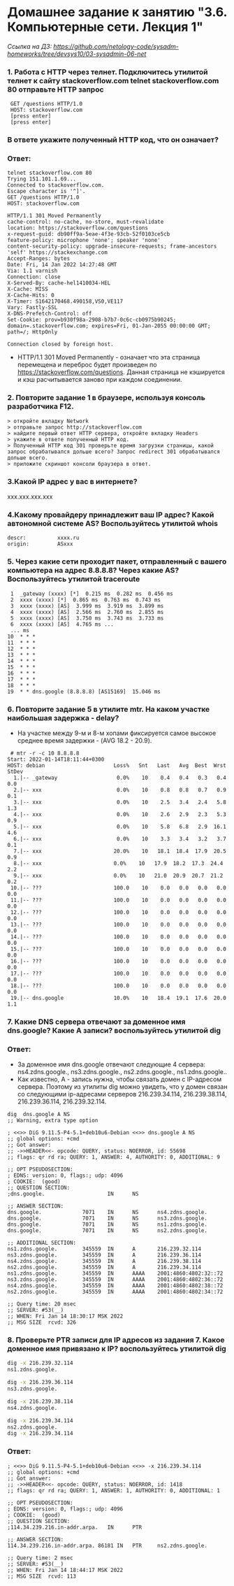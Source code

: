 
# Домашнее задание к занятию "3.6. Компьютерные сети. Лекция 1"
*Ссылка на ДЗ: https://github.com/netology-code/sysadm-homeworks/tree/devsys10/03-sysadmin-06-net*

### 1. Работа c HTTP через телнет. Подключитесь утилитой телнет к сайту stackoverflow.com telnet stackoverflow.com 80 отправьте HTTP запрос
```
 GET /questions HTTP/1.0
 HOST: stackoverflow.com
 [press enter]
 [press enter]
```
### В ответе укажите полученный HTTP код, что он означает?

### **Ответ:**
````
telnet stackoverflow.com 80
Trying 151.101.1.69...
Connected to stackoverflow.com.
Escape character is '^]'.
GET /questions HTTP/1.0
HOST: stackoverflow.com

HTTP/1.1 301 Moved Permanently
cache-control: no-cache, no-store, must-revalidate
location: https://stackoverflow.com/questions
x-request-guid: db90ff9a-5eae-4f3e-93cb-52f0103ce5cb
feature-policy: microphone 'none'; speaker 'none'
content-security-policy: upgrade-insecure-requests; frame-ancestors 'self' https://stackexchange.com
Accept-Ranges: bytes
Date: Fri, 14 Jan 2022 14:27:48 GMT
Via: 1.1 varnish
Connection: close
X-Served-By: cache-hel1410034-HEL
X-Cache: MISS
X-Cache-Hits: 0
X-Timer: S1642170468.490158,VS0,VE117
Vary: Fastly-SSL
X-DNS-Prefetch-Control: off
Set-Cookie: prov=b930f98a-2908-b7b7-0c6c-cb0975b90245; domain=.stackoverflow.com; expires=Fri, 01-Jan-2055 00:00:00 GMT; path=/; HttpOnly

Connection closed by foreign host.
````
* HTTP/1.1 301 Moved Permanently - означает что эта страница перемещена и переброс будет произведен по https://stackoverflow.com/questions. Данная страница не кэшируется и кэш расчитывается заново при каждом соединении.

### 2. Повторите задание 1 в браузере, используя консоль разработчика F12.
```
> откройте вкладку Network 
> отправьте запрос http://stackoverflow.com
> найдите первый ответ HTTP сервера, откройте вкладку Headers 
> укажите в ответе полученный HTTP код.  
> Полученный HTTP код 301 проверьте время загрузки страницы, какой запрос обрабатывался дольше всего? Запрос redirect 301 обрабатывался дольше всего. 
> приложите скриншот консоли браузера в ответ.
```
### 3.Какой IP адрес у вас в интернете?
xxx.xxx.xxx.xxx
### 4.Какому провайдеру принадлежит ваш IP адрес? Какой автономной системе AS? Воспользуйтесь утилитой whois
```
descr:          xxxx.ru
origin:         ASxxx
```
### 5. Через какие сети проходит пакет, отправленный с вашего компьютера на адрес 8.8.8.8? Через какие AS? Воспользуйтесь утилитой traceroute
````
 1  _gateway (xxxx) [*]  0.215 ms  0.282 ms  0.456 ms
 2  xxxx (xxxx) [*]  0.865 ms  0.763 ms  0.743 ms
 3  xxxx (xxxx) [AS]  3.999 ms  3.919 ms  3.899 ms
 4  xxxx (xxxx) [AS]  2.566 ms  2.760 ms  2.855 ms
 5  xxxx (xxxx) [AS]  3.750 ms  3.743 ms  3.733 ms
 6  xxxx (xxxx) [AS]  4.765 ms ...
 ... ms
10  * * *
11  * * *
12  * * *
13  * * *
14  * * *
15  * * *
16  * * *
17  * * *
18  * * *
19  * * dns.google (8.8.8.8) [AS15169]  15.046 ms
````

### 6. Повторите задание 5 в утилите mtr. На каком участке наибольшая задержка - delay?
* На участке между 9-м и 8-м хопами фиксируется самое высокое среднее время задержки - (AVG 18.2 - 20.9).

````
 # mtr -r -c 10 8.8.8.8
Start: 2022-01-14T18:11:44+0300
HOST: debian                      Loss%   Snt   Last   Avg  Best  Wrst StDev
  1.|-- _gateway                   0.0%    10    0.4   0.4   0.3   0.4   0.0
  2.|-- xxx                        0.0%    10    0.8   0.8   0.7   0.9   0.1
  3.|-- xxx                        0.0%    10    2.5   3.4   2.4   5.8   1.3
  4.|-- xxx                        0.0%    10    2.6   2.9   2.3   5.3   0.9
  5.|-- xxx                        0.0%    10    5.8   6.8   2.9  16.1   4.6
  6.|-- xxx                        0.0%    10    3.3   3.4   3.2   3.7   0.1
  7.|-- xxx                       20.0%    10   18.1  18.4  17.9  20.5   0.9
  8.|-- xxx                       0.0%    10   17.9  18.2  17.3  24.4   2.2
  9.|-- xxx                       0.0%    10   21.0  20.9  20.7  21.2   0.2
 10.|-- ???                       100.0    10    0.0   0.0   0.0   0.0   0.0
 11.|-- ???                       100.0    10    0.0   0.0   0.0   0.0   0.0
 12.|-- ???                       100.0    10    0.0   0.0   0.0   0.0   0.0
 13.|-- ???                       100.0    10    0.0   0.0   0.0   0.0   0.0
 14.|-- ???                       100.0    10    0.0   0.0   0.0   0.0   0.0
 15.|-- ???                       100.0    10    0.0   0.0   0.0   0.0   0.0
 16.|-- ???                       100.0    10    0.0   0.0   0.0   0.0   0.0
 17.|-- ???                       100.0    10    0.0   0.0   0.0   0.0   0.0
 18.|-- ???                       100.0    10    0.0   0.0   0.0   0.0   0.0
 19.|-- dns.google                10.0%    10   18.4  19.1  17.6  20.0   1.1
```` 

### 7. Какие DNS сервера отвечают за доменное имя dns.google? Какие A записи? воспользуйтесь утилитой dig
### **Ответ:**
* За доменное имя dns.google отвечают следующие 4 сервера: ns4.zdns.google., ns3.zdns.google., ns2.zdns.google., ns1.zdns.google..
* Как известно, A - запись нужна, чтобы связать домен с IP-адресом сервера. Поэтому из утилиты dig можно увидеть, что у домен связан со следующими ip-адресами серверов 216.239.34.114, 216.239.38.114, 216.239.36.114, 216.239.32.114. 

````
dig  dns.google A NS
;; Warning, extra type option

; <<>> DiG 9.11.5-P4-5.1+deb10u6-Debian <<>> dns.google A NS
;; global options: +cmd
;; Got answer:
;; ->>HEADER<<- opcode: QUERY, status: NOERROR, id: 55698
;; flags: qr rd ra; QUERY: 1, ANSWER: 4, AUTHORITY: 0, ADDITIONAL: 9

;; OPT PSEUDOSECTION:
; EDNS: version: 0, flags:; udp: 4096
; COOKIE:  (good)
;; QUESTION SECTION:
;dns.google.                    IN      NS

;; ANSWER SECTION:
dns.google.             7071    IN      NS      ns4.zdns.google.
dns.google.             7071    IN      NS      ns3.zdns.google.
dns.google.             7071    IN      NS      ns1.zdns.google.
dns.google.             7071    IN      NS      ns2.zdns.google.

;; ADDITIONAL SECTION:
ns1.zdns.google.        345559  IN      A       216.239.32.114
ns3.zdns.google.        345559  IN      A       216.239.36.114
ns4.zdns.google.        345559  IN      A       216.239.38.114
ns2.zdns.google.        345559  IN      A       216.239.34.114
ns1.zdns.google.        345559  IN      AAAA    2001:4860:4802:32::72
ns3.zdns.google.        345559  IN      AAAA    2001:4860:4802:36::72
ns4.zdns.google.        345559  IN      AAAA    2001:4860:4802:38::72
ns2.zdns.google.        345559  IN      AAAA    2001:4860:4802:34::72

;; Query time: 20 msec
;; SERVER: #53(__)
;; WHEN: Fri Jan 14 18:30:17 MSK 2022
;; MSG SIZE  rcvd: 326

````

### 8. Проверьте PTR записи для IP адресов из задания 7. Какое доменное имя привязано к IP? воспользуйтесь утилитой dig

```bash
dig -x 216.239.32.114
ns1.zdns.google.

dig -x 216.239.36.114
ns3.zdns.google.

dig -x 216.239.38.114
ns4.zdns.google.

dig -x 216.239.34.114
ns2.zdns.google.
dig -x 216.239.34.114
```
### **Ответ:**

```
; <<>> DiG 9.11.5-P4-5.1+deb10u6-Debian <<>> -x 216.239.34.114
;; global options: +cmd
;; Got answer:
;; ->>HEADER<<- opcode: QUERY, status: NOERROR, id: 1418
;; flags: qr rd ra; QUERY: 1, ANSWER: 1, AUTHORITY: 0, ADDITIONAL: 1

;; OPT PSEUDOSECTION:
; EDNS: version: 0, flags:; udp: 4096
; COOKIE:  (good)
;; QUESTION SECTION:
;114.34.239.216.in-addr.arpa.   IN      PTR

;; ANSWER SECTION:
114.34.239.216.in-addr.arpa. 86181 IN   PTR     ns2.zdns.google.

;; Query time: 2 msec
;; SERVER: #53(__)
;; WHEN: Fri Jan 14 18:44:17 MSK 2022
;; MSG SIZE  rcvd: 113
```